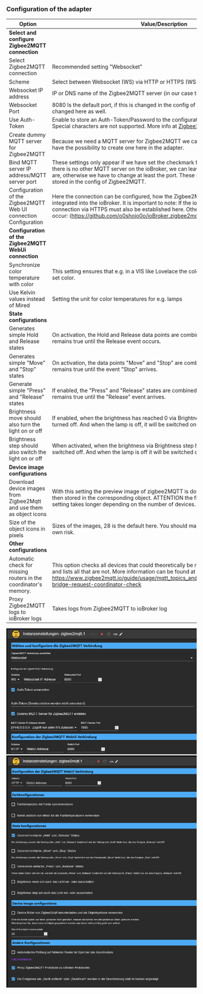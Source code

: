 ### Configuration of the adapter
| Option | Value/Description |
|--|--|
|**Select and configure Zigbee2MQTT connection**|
|Select Zigbee2MQTT connection |Recommended setting "Websocket" |
|Scheme|Select between Websocket (WS) via HTTP or HTTPS (WS SSL)|
|Websocket IP address |IP or DNS name of the Zigbee2MQTT server (in our case the IP of the Docker host)|
| Websocket Port | 8080 Is the default port, if this is changed in the config of Zigbee2MQTT, it must be changed here as well.
| Use Auth-Token|Enable to store an Auth-Token/Password to the configuration page. !!! ATTENTION !!! Special characters are not supported. More info at [Zigbee2MQTT](https://www.zigbee2mqtt.io/guide/configuration/frontend.html#advanced-configuration)|
 |Create dummy MQTT server for Zigbee2MQTT | Because we need a MQTT server for Zigbee2MQTT we can set this checkmark then we have the possibility to create one here in the adapter.
|Bind MQTT server IP address/MQTT server port  | These settings only appear if we have set the checkmark for the dummy MQTT server. If there is no other MQTT server on the ioBroker, we can leave the default settings as they are, otherwise we have to change at least the port. These settings should then also be stored in the config of Zigbee2MQTT.|
|Configuration of the Zigbee2MQTT Web UI connection Configuration|Here the connection can be configured, how the Zigbee2MQTT Web UI should be integrated into the ioBroker. It is important to note: If the ioBroker is called via HTTPS, a connection via HTTPS must also be established here. Otherwise the following error will occur: (https://github.com/o0shojo0o/ioBroker.zigbee2mqtt/issues/12)
|**Configuration of the Zigbee2MQTT WebUi connection**|
|Synchronize color temperature with color | This setting ensures that e.g. in a VIS like Lovelace the color of the lamp changes to the set color.
|Use Kelvin values instead of Mired | Setting the unit for color temperatures for e.g. lamps
|**State configurations**|
| Generates simple Hold and Release states|On activation, the Hold and Release data points are combined and the Hold data point remains true until the Release event occurs.
| Generates simple "Move" and "Stop" states|On activation, the data points "Move" and "Stop" are combined and the data point "Move" remains true until the event "Stop" arrives.
| Generate simple "Press" and "Release" states|If enabled, the "Press" and "Release" states are combined and the "Press" datapoint remains true until the "Release" event arrives.|
| Brightness move should also turn the light on or off| If enabled, when the brightness has reached 0 via Brightness move, the lamp will be turned off. And when the lamp is off, it will be switched on again.
| Brightness step should also switch the light on or off | When activated, when the brightness via Brightness step has reached 0, the lamp is switched off. And when the lamp is off it will be switched on again.|
|**Device image configurations**|
|Download device images from Zigbee2Mqtt and use them as object icons | With this setting the preview image of zigbee2MQTT is downloaded, compressed and then stored in the corresponding object. ATTENTION the first start after setting this setting takes longer depending on the number of devices.
|Size of the object icons in pixels|Sizes of the images, 28 is the default here. You should make them bigger only at your own risk. |
|**Other configurations**|
|Automatic check for missing routers in the coordinator's memory. |This option checks all devices that could theoretically be routers of the Zigbee network and lists all that are not. More information can be found at https://www.zigbee2mqtt.io/guide/usage/mqtt_topics_and_messages.html#zigbee2mqtt-bridge-request-coordinator-check |
| Proxy Zigbee2MQTT logs to ioBroker logs | Takes logs from Zigbee2MQTT to ioBroker log|

![Zigbee2MQTT Basis Konfiguration](../img/baseConfig.png)
![Zigbee2MQTT Erweiterte Konfiguration](../img/extendedConfig.png)